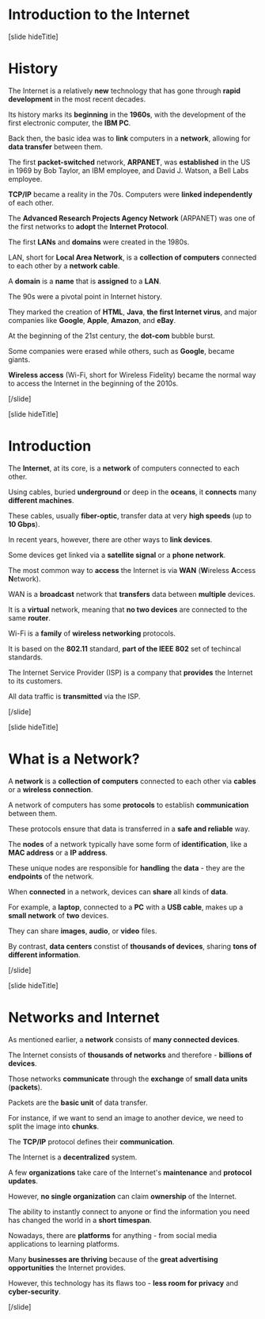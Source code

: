 # Introduction to the Internet

[slide hideTitle]

# History

The Internet is a relatively **new** technology that has gone through **rapid development** in the most recent decades.

Its history marks its **beginning** in the **1960s**, with the development of the first electronic computer, the **IBM PC**.

Back then, the basic idea was to **link** computers in a **network**, allowing for **data transfer** between them.

The first **packet-switched** network, **ARPANET**, was **established** in the US in 1969 by Bob Taylor, an IBM employee, and David J. Watson, a Bell Labs employee.

**TCP/IP** became a reality in the 70s. Computers were **linked independently** of each other.

The **Advanced Research Projects Agency Network** (ARPANET) was one of the first networks to **adopt** the **Internet Protocol**.

The first **LANs** and **domains** were created in the 1980s.

LAN, short for **Local Area Network**, is a **collection of computers** connected to each other by a **network cable**.

A **domain** is a **name** that is **assigned** to a **LAN**.

The 90s were a pivotal point in Internet history. 

They marked the creation of **HTML**, **Java**, **the first Internet virus**, and major companies like **Google**, **Apple**, **Amazon**, and **eBay**.

At the beginning of the 21st century, the **dot-com** bubble burst.

Some companies were erased while others, such as **Google**, became giants.

**Wireless access** (Wi-Fi, short for Wireless Fidelity) became the normal way to access the Internet in the beginning of the 2010s.

[/slide]

[slide hideTitle]

# Introduction

The **Internet**, at its core, is a **network** of computers connected to each other.

Using cables, buried **underground** or deep in the **oceans**, it **connects** many **different machines**.

These cables, usually **fiber-optic**, transfer data at very **high speeds** (up to **10 Gbps**).

In recent years, however, there are other ways to **link devices**.

Some devices get linked via a **satellite signal** or a **phone network**.

The most common way to **access** the Internet is via **WAN** (**W**ireless **A**ccess **N**etwork).

WAN is a **broadcast** network that **transfers** data between **multiple** devices.

It is a **virtual** network, meaning that **no two devices** are connected to the same **router**.

Wi-Fi is a **family** of **wireless networking** protocols.

It is based on the **802.11** standard, **part of the IEEE 802** set of techincal standards.

The Internet Service Provider (ISP) is a company that **provides** the Internet to its customers.

All data traffic is **transmitted** via the ISP.

[/slide]

[slide hideTitle]

# What is a Network?

A **network** is a **collection of computers** connected to each other via **cables** or a **wireless connection**.

A network of computers has some **protocols** to establish **communication** between them.

These protocols ensure that data is transferred in a **safe and reliable** way.

The **nodes** of a network typically have some form of **identification**, like a **MAC address** or a **IP address**.

These unique nodes are responsible for **handling** the **data** - they are the **endpoints** of the network.

When **connected** in a network, devices can **share** all kinds of **data**.

For example, a **laptop**, connected to a **PC** with a **USB cable**, makes up a **small network** of **two** devices.

They can share **images**, **audio**, or **video** files.

By contrast, **data centers** constist of **thousands of devices**, sharing **tons of different information**.

[/slide]

[slide hideTitle]

# Networks and Internet

As mentioned earlier, a **network** consists of **many connected devices**.

The Internet consists of **thousands of networks** and therefore - **billions of devices**.

Those networks **communicate** through the **exchange** of **small data units** (**packets**).

Packets are the **basic unit** of data transfer.

For instance, if we want to send an image to another device, we need to split the image into **chunks**.

The **TCP/IP** protocol defines their **communication**.

The Internet is a **decentralized** system.

A few **organizations** take care of the Internet's **maintenance** and **protocol updates**.

However, **no single organization** can claim **ownership** of the Internet.

The ability to instantly connect to anyone or find the information you need has changed the world in a **short timespan**.

Nowadays, there are **platforms** for anything - from social media applications to learning platforms.

Many **businesses are thriving** because of the **great advertising opportunities** the Internet provides.

However, this technology has its flaws too - **less room for privacy** and **cyber-security**.

[/slide]

